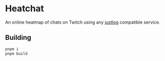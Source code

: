 # Heatchat

An online heatmap of chats on Twitch using any [justlog](https://github.com/gempir/justlog) compatible service.

## Building

```sh
pnpm i
pnpm build
```
